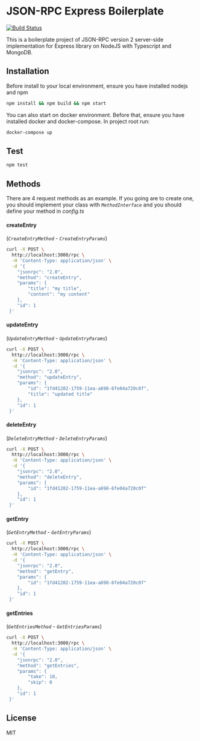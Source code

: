 # JSON-RPC Express Boilerplate

[![Build Status](https://travis-ci.org/yak0/jsonrpc-boilerplate.svg?branch=master)](https://travis-ci.org/yak0/jsonrpc-boilerplate)

This is a boilerplate project of JSON-RPC version 2 server-side implementation for Express library on NodeJS with Typescript and MongoDB.

## Installation
Before install to your local environment, ensure you have installed nodejs and npm
```sh
npm install && npm build && npm start
```
You can also start on docker environment. Before that,  ensure you have installed docker and docker-compose.
In project root run:
```sh
docker-compose up
```

## Test
```sh
npm test
```

## Methods
There are 4 request methods as an example. If you going are to create one, you should implement your class with  _`MethodInterface`_ and you should define your method in *config.ts*

#### createEntry 
(_`CreateEntryMethod`_ - _`CreateEntryParams`_)
```sh
curl -X POST \
  http://localhost:3000/rpc \
  -H 'Content-Type: application/json' \
  -d '{
    "jsonrpc": "2.0",
    "method": "createEntry",
    "params": {
        "title": "my title",
        "content": "my content"
    },
    "id": 1
 }'
```

#### updateEntry 
(_`UpdateEntryMethod`_ - _`UpdateEntryParams`_)
```sh
curl -X POST \
  http://localhost:3000/rpc \
  -H 'Content-Type: application/json' \
  -d '{
    "jsonrpc": "2.0",
    "method": "updateEntry",
    "params": {
        "id": "1fd41202-1759-11ea-a698-6fe04a720c0f",
        "title": "updated title"
    },
    "id": 1
 }'
```
#### deleteEntry 
(_`DeleteEntryMethod`_ - _`DeleteEntryParams`_)
```sh
curl -X POST \
  http://localhost:3000/rpc \
  -H 'Content-Type: application/json' \
  -d '{
    "jsonrpc": "2.0",
    "method": "deleteEntry",
    "params": {
        "id": "1fd41202-1759-11ea-a698-6fe04a720c0f"
    },
    "id": 1
 }'
```
#### getEntry 
(_`GetEntryMethod`_ - _`GetEntryParams`_)
```sh
curl -X POST \
  http://localhost:3000/rpc \
  -H 'Content-Type: application/json' \
  -d '{
    "jsonrpc": "2.0",
    "method": "getEntry",
    "params": {
        "id": "1fd41202-1759-11ea-a698-6fe04a720c0f"
    },
    "id": 1
 }'
```
#### getEntries 
(_`GetEntriesMethod`_ - _`GetEntriesParams`_)
```sh
curl -X POST \
  http://localhost:3000/rpc \
  -H 'Content-Type: application/json' \
  -d '{
    "jsonrpc": "2.0",
    "method": "getEntries",
    "params": {
        "take": 10,
        "skip": 0
    },
    "id": 1
 }'
```

License
----

MIT


